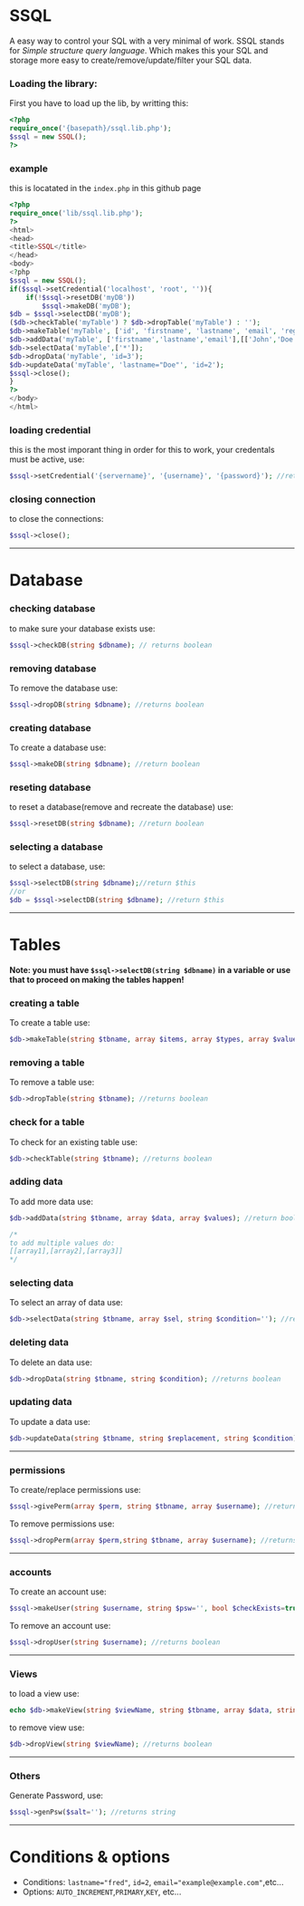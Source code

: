 # SSQL
A easy way to control your SQL with a very minimal of work. SSQL stands for _Simple structure query language_. Which makes this your SQL and storage more easy to create/remove/update/filter your SQL data.

### Loading the library:
First you have to load up the lib, by writting this:
```php
<?php 
require_once('{basepath}/ssql.lib.php');
$ssql = new SSQL();
?>
```

### example
this is locatated in the `index.php` in this github page
```php
<?php
require_once('lib/ssql.lib.php');
?>
<html>
<head>
<title>SSQL</title>
</head>
<body>
<?php
$ssql = new SSQL();
if($ssql->setCredential('localhost', 'root', '')){
	if(!$ssql->resetDB('myDB'))
		$ssql->makeDB('myDB');
$db = $ssql->selectDB('myDB');
($db->checkTable('myTable') ? $db->dropTable('myTable') : '');
$db->makeTable('myTable', ['id', 'firstname', 'lastname', 'email', 'reg_date'], ['int(6)', '', '', 'VARCHAR(50)', 'TIMESTAMP'], ['UNSIGNED', '', '', '', 'CURRENT_TIMESTAMP'], ['AUTO_INCREMENT PRIMARY KEY', 'NOT NULL', 'NOT NULL', '', 'ON UPDATE CURRENT_TIMESTAMP']);
$db->addData('myTable', ['firstname','lastname','email'],[['John','Doe','john@example.com'],['Fred','Bang','fred@example.com'],['Greg','barns','greg@example.com']]);
$db->selectData('myTable',['*']);
$db->dropData('myTable', 'id=3');
$db->updateData('myTable', 'lastname="Doe"', 'id=2');
$ssql->close();	
}
?>
</body>
</html>
```

### loading credential
this is the most imporant thing in order for this to work, your credentals must be active, use:
```php
$ssql->setCredential('{servername}', '{username}', '{password}'); //return boolean
```

### closing connection
to close the connections:
```php
$ssql->close();
```

***

# Database

### checking database
to make sure your database exists use:
```php
$ssql->checkDB(string $dbname); // returns boolean
```

### removing database
To remove the database use:
```php
$ssql->dropDB(string $dbname); //returns boolean
```

### creating database
To create a database use:
```php
$ssql->makeDB(string $dbname); //return boolean
```

### reseting database
to reset a database(remove and recreate the database) use:
```php
$ssql->resetDB(string $dbname); //return boolean
```

### selecting a database
to select a database, use:
```php
$ssql->selectDB(string $dbname);//return $this
//or
$db = $ssql->selectDB(string $dbname); //return $this
```

***

# Tables
**Note: you must have `$ssql->selectDB(string $dbname)` in a variable or use that to proceed on making the tables happen!**

### creating a table
To create a table use:
```php
$db->makeTable(string $tbname, array $items, array $types, array $values, array $options); //returns bool
```

### removing a table
To remove a table use:
```php
$db->dropTable(string $tbname); //returns boolean
```

### check for a table
To check for an existing table use:
```php
$db->checkTable(string $tbname); //returns boolean
```

### adding data
To add more data use:
```php
$db->addData(string $tbname, array $data, array $values); //return boolean

/*
to add multiple values do:
[[array1],[array2],[array3]]
*/
```

### selecting data
To select an array of data use:
```php
$db->selectData(string $tbname, array $sel, string $condition=''); //returns array
```

### deleting data
To delete an data use:
```php
$db->dropData(string $tbname, string $condition); //returns boolean
```

### updating data
To update a data use:
```php
$db->updateData(string $tbname, string $replacement, string $condition); //returns boolean
```
***

### permissions
To create/replace permissions use:
```php
$ssql->givePerm(array $perm, string $tbname, array $username); //returns boolean
```

To remove permissions use:
```php
$ssql->dropPerm(array $perm,string $tbname, array $username); //returns boolean
```
***

### accounts
To create an account use:
```php
$ssql->makeUser(string $username, string $psw='', bool $checkExists=true ,array $options=[]); //returns boolean
```

To remove an account use:
```php
$ssql->dropUser(string $username); //returns boolean
```

***

### Views
to load a view use:
```php
echo $db->makeView(string $viewName, string $tbname, array $data, string $condition='', array $options=[]); //return string:table
```

to remove view use:
```php
$db->dropView(string $viewName); //returns boolean
```

***

### Others
Generate Password, use:
```php
$ssql->genPsw($salt=''); //returns string
```

***

# Conditions & options

- Conditions: `lastname="fred"`, `id=2`, `email="example@example.com"`,etc...
- Options: `AUTO_INCREMENT`,`PRIMARY`,`KEY`, etc...
